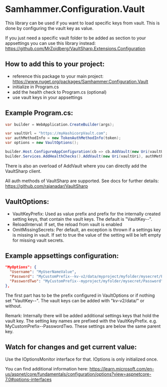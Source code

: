 # Samhammer.Configuration.Vault

This library can be used if you want to load specific keys from vault. This is done by configuring the vault key as value.

If you just need a specific vault folder to be added as section to your appsettings you can use this library instead:
https://github.com/MrZoidberg/VaultSharp.Extensions.Configuration


## How to add this to your project:

- reference this package to your main project: https://www.nuget.org/packages/Samhammer.Configuration.Vault
- initialize in Program.cs
- add the health check to Program.cs (optional)
- use vault keys in your appsettings


## Example Program.cs:

```csharp
var builder = WebApplication.CreateBuilder(args);

var vaultUrl = "https://myHashicorpVault.com";
var authMethodInfo = new TokenAuthMethodInfo(token);
var options = new VaultOptions();

builder.Host.ConfigureAppConfiguration(cb => cb.AddVault(new Uri(vaultUri), authMethodInfo, options));
builder.Services.AddHealthChecks().AddVault(new Uri(vaultUri), authMethodInfo);
```
There is also an overload of AddVault where you can directly add the VaultSharp client.

All auth methods of VaultSharp are supported. See docs for further details: https://github.com/rajanadar/VaultSharp


## VaultOptions:

* VaultKeyPrefix: Used as value prefix and prefix for the internally created setting keys, that contain the vault keys. The default is "VaultKey--".
* ReloadInterval: If set, the reload from vault is enabled
* OmitMissingSecrets: Per default, an exception is thrown if a settings key is missing in vault. If set to true the value of the setting will be left empty for missing vault secrets.


## Example appsettings configuration:
```json
"MyOptions": {
  "Username": "MyUserNameValue",
  "Password": "MyCustomPrefix--kv-v2/data/myproject/myfolder/mysecret/Password",
  "PasswordTwo": "MyCustomPrefix--myproject/myfolder/mysecret/Password"
},
```
The first part has to be the prefix configured in VaultOptions or if nothing set "VaultKey--". The vault keys can be added with "kv-v2/data/" or without.

Remark: Internally there will be added additional settings keys that hold the vault key. The setting key names are prefixed with the VaultKeyPrefix. e.g. MyCustomPrefix--PasswordTwo. These settings are below the same parent key.

## Watch for changes and get current value:

Use the IOptionsMonitor interface for that. IOptions is only initialized once.

You can find additional information here: https://learn.microsoft.com/en-us/aspnet/core/fundamentals/configuration/options?view=aspnetcore-7.0#options-interfaces

